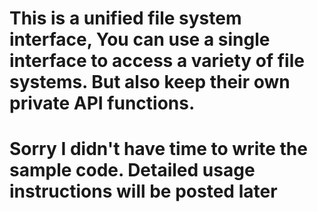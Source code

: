 # This is a unified file system interface, You can use a single interface to access a variety of file systems. But also keep their own private API functions.
# Sorry I didn't have time to write the sample code. Detailed usage instructions will be posted later
 
